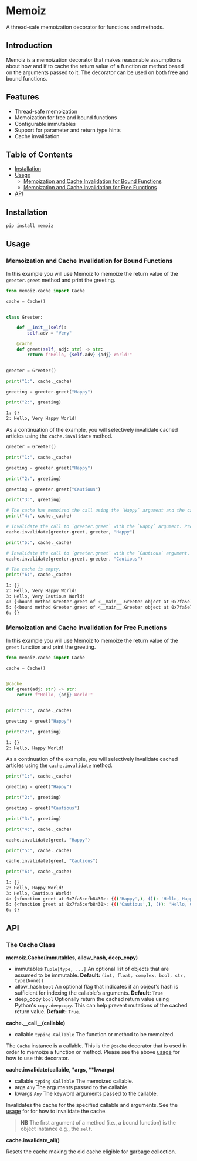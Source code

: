 # Memoiz

A thread-safe memoization decorator for functions and methods.

## Introduction

Memoiz is a memoization decorator that makes reasonable assumptions about how and if to cache the return value of a function or method based on the arguments passed to it. The decorator can be used on both free and bound functions.

## Features

- Thread-safe memoization
- Memoization for free and bound functions
- Configurable immutables
- Support for parameter and return type hints
- Cache invalidation

## Table of Contents

- [Installation](#installation)
- [Usage](#usage)
  - [Memoization and Cache Invalidation for Bound Functions](#memoization-and-cache-invalidation-for-bound-functions)
  - [Memoization and Cache Invalidation for Free Functions](#memoization-and-cache-invalidation-for-free-functions)
- [API](#api)

## Installation

```bash
pip install memoiz
```

## Usage

### Memoization and Cache Invalidation for Bound Functions

In this example you will use Memoiz to memoize the return value of the `greeter.greet` method and print the greeting.

```py
from memoiz.cache import Cache

cache = Cache()


class Greeter:

    def __init__(self):
        self.adv = "Very"

    @cache
    def greet(self, adj: str) -> str:
        return f"Hello, {self.adv} {adj} World!"


greeter = Greeter()

print("1:", cache._cache)

greeting = greeter.greet("Happy")

print("2:", greeting)
```

```bash
1: {}
2: Hello, Very Happy World!
```

As a continuation of the example, you will selectively invalidate cached articles using the `cache.invalidate` method.

```python
greeter = Greeter()

print("1:", cache._cache)

greeting = greeter.greet("Happy")

print("2:", greeting)

greeting = greeter.greet("Cautious")

print("3:", greeting)

# The cache has memoized the call using the `Happy` argument and the call using the `Cautious` argument.
print("4:", cache._cache)

# Invalidate the call to `greeter.greet` with the `Happy` argument. Provide a reference to the method, the object, and the argument.
cache.invalidate(greeter.greet, greeter, "Happy")

print("5:", cache._cache)

# Invalidate the call to `greeter.greet` with the `Cautious` argument.
cache.invalidate(greeter.greet, greeter, "Cautious")

# The cache is empty.
print("6:", cache._cache)
```

```bash
1: {}
2: Hello, Very Happy World!
3: Hello, Very Cautious World!
4: {<bound method Greeter.greet of <__main__.Greeter object at 0x7fa5e7f837f0>>: {((<__main__.Greeter object at 0x7fa5e7f837f0>, 'Happy'), ()): 'Hello, Very Happy World!', ((<__main__.Greeter object at 0x7fa5e7f837f0>, 'Cautious'), ()): 'Hello, Very Cautious World!'}}
5: {<bound method Greeter.greet of <__main__.Greeter object at 0x7fa5e7f837f0>>: {((<__main__.Greeter object at 0x7fa5e7f837f0>, 'Cautious'), ()): 'Hello, Very Cautious World!'}}
6: {}
```

### Memoization and Cache Invalidation for Free Functions

In this example you will use Memoiz to memoize the return value of the `greet` function and print the greeting.

```py
from memoiz.cache import Cache

cache = Cache()


@cache
def greet(adj: str) -> str:
    return f"Hello, {adj} World!"


print("1:", cache._cache)

greeting = greet("Happy")

print("2:", greeting)
```

```bash
1: {}
2: Hello, Happy World!
```

As a continuation of the example, you will selectively invalidate cached articles using the `cache.invalidate` method.

```python
print("1:", cache._cache)

greeting = greet("Happy")

print("2:", greeting)

greeting = greet("Cautious")

print("3:", greeting)

print("4:", cache._cache)

cache.invalidate(greet, "Happy")

print("5:", cache._cache)

cache.invalidate(greet, "Cautious")

print("6:", cache._cache)
```

```bash
1: {}
2: Hello, Happy World!
3: Hello, Cautious World!
4: {<function greet at 0x7fa5cefb8430>: {(('Happy',), ()): 'Hello, Happy World!', (('Cautious',), ()): 'Hello, Cautious World!'}}
5: {<function greet at 0x7fa5cefb8430>: {(('Cautious',), ()): 'Hello, Cautious World!'}}
6: {}
```

## API

### The Cache Class

**memoiz.Cache(immutables, allow_hash, deep_copy)**

- immutables `Tuple[type, ...]` An optional list of objects that are assumed to be immutable. **Default:** `(int, float, complex, bool, str, type(None))`
- allow_hash `bool` An optional flag that indicates if an object's hash is sufficient for indexing the callable's arguments. **Default:** `True`
- deep_copy `bool` Optionally return the cached return value using Python's `copy.deepcopy`. This can help prevent mutations of the cached return value. **Default:** `True`.

**cache.\_\_call\_\_(callable)**

- callable `typing.Callable` The function or method to be memoized.

The `Cache` instance is a callable. This is the `@cache` decorator that is used in order to memoize a function or method. Please see the above [usage](#usage) for how to use this decorator.

**cache.invalidate(callable, \*args, \*\*kwargs)**

- callable `typing.Callable` The memoized callable.
- args `Any` The arguments passed to the callable.
- kwargs `Any` The keyword arguments passed to the callable.

Invalidates the cache for the specified callable and arguments. See the [usage](#usage) for for how to invalidate the cache.

> **NB** The first argument of a method (i.e., a bound function) is the object instance e.g., the `self`.

**cache.invalidate_all()**

Resets the cache making the old cache eligible for garbage collection.
